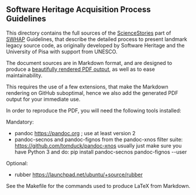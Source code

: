 Software Heritage Acquisition Process Guidelines
------------------------------------------------

This directory contains the full sources of the [ScienceStories](https://swh.stories.k2.services/) part of [SWHAP](https://www.softwareheritage.org/swhap) Guidelines, 
that describe the detailed process to present landmark legacy source code, as originally
developed by Software Heritage and the University of Pisa with support from UNESCO.

The document sources are in Markdown format, and are designed to produce
a [beautifully rendered PDF output](SWHAP@Pisa.pdf), as well as to ease
maintainability.

This requires the use of a few extensions, that make the Markdown rendering on
GitHub suboptimal, hence we also add the generated PDF output for your immediate use.

In order to reproduce the PDF, you will need the following tools installed:

Mandatory:
 - pandoc https://pandoc.org ; use at least version 2
 - pandoc-secnos and pandoc-fignos from the pandoc-xnos filter suite: https://github.com/tomduck/pandoc-xnos
   usually just make sure you have Python 3 and do:
     pip install pandoc-secnos pandoc-fignos --user

Optional:
 - rubber https://launchpad.net/ubuntu/+source/rubber

See the Makefile for the commands used to produce LaTeX from Markdown.
